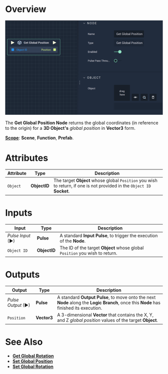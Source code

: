 # Overview

![The Get Global Position Node.](../../../.gitbook/assets/getglobalposition.png)

The **Get Global Position Node** returns the global coordinates (in reference to the origin)  for a **3D Object's** *global position* in **Vector3** form.

[**Scope**](../../overview.md#scopes): **Scene**, **Function**, **Prefab**.

# Attributes

|Attribute|Type|Description|
|---|---|---|
|`Object`|**ObjectID**|The target **Object** whose global `Position` you wish to return, if one is not provided in the `Object ID` **Socket**.|

# Inputs

|Input|Type|Description|
|---|---|---|
|*Pulse Input* (►)|**Pulse**|A standard **Input Pulse**, to trigger the execution of the **Node**.|
| `Object ID` | **ObjectID** | The ID of the target **Object** whose global `Position` you wish to return. |

# Outputs

|Output|Type|Description|
|---|---|---|
|*Pulse Output* (►)|**Pulse**|A standard **Output Pulse**, to move onto the next **Node** along the **Logic Branch**, once this **Node** has finished its execution.|
| `Position` | **Vector3** | A 3-dimensional **Vector** that contains the X, Y, and Z _global position_ values of the target **Object**. |

# See Also

* [**Get Global Rotation**](get-global-rotation.md)
* [**Set Global Position**](set-global-position.md)
* [**Set Global Rotation**](set-global-rotation.md)